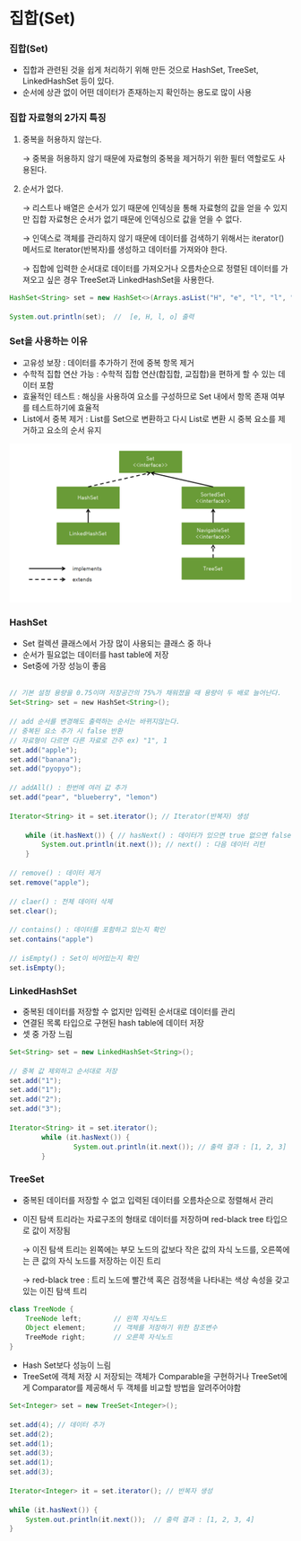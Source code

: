 # 집합(Set)

### 집합(Set)

- 집합과 관련된 것을 쉽게 처리하기 위해 만든 것으로 HashSet, TreeSet, LinkedHashSet 등이 있다.
- 순서에 상관 없이 어떤 데이터가 존재하는지 확인하는 용도로 많이 사용

### 집합 자료형의 2가지 특징

1. 중복을 허용하지 않는다.
    
    → 중복을 허용하지 않기 때문에 자료형의 중복을 제거하기 위한 필터 역할로도 사용된다. 
    
2. 순서가 없다.
    
    → 리스트나 배열은 순서가 있기 때문에 인덱싱을 통해 자료형의 값을 얻을 수 있지만 집합 자료형은 순서가 없기 때문에 인덱싱으로 값을 얻을 수 없다.
    
    → 인덱스로 객체를 관리하지 않기 때문에 데이터를 검색하기 위해서는 iterator() 메서드로 Iterator(반복자)를 생성하고 데이터를 가져와야 한다.
    
    → 집합에 입력한 순서대로 데이터를 가져오거나 오름차순으로 정렬된 데이터를 가져오고 싶은 경우 TreeSet과 LinkedHashSet을 사용한다.
    

```java
HashSet<String> set = new HashSet<>(Arrays.asList("H", "e", "l", "l", "o"));

System.out.println(set);  //  [e, H, l, o] 출력
```

### Set을 사용하는 이유

- 고유성 보장 : 데이터를 추가하기 전에 중복 항목 제거
- 수학적 집합 연산 가능 : 수학적 집합 연산(합집합, 교집합)을 편하게 할 수 있는 데이터 포함
- 효율적인 테스트 : 해싱을 사용하여 요소를 구성하므로 Set 내에서 항목 존재 여부를 테스트하기에 효율적
- List에서 중복 제거 : List를 Set으로 변환하고 다시 List로 변환 시 중복 요소를 제거하고 요소의 순서 유지

![img](./img/img.png)

### **HashSet<E>**

- Set 컬렉션 클래스에서 가장 많이 사용되는 클래스 중 하나
- 순서가 필요없는 데이터를 hast table에 저장
- Set중에 가장 성능이 좋음

```java

// 기본 설정 용량을 0.75이며 저장공간의 75%가 채워졌을 때 용량이 두 배로 늘어난다.
Set<String> set = new HashSet<String>(); 

// add 순서를 변경해도 출력하는 순서는 바뀌지않는다.
// 중복된 요소 추가 시 false 반환 
// 자료형이 다르면 다른 자료로 간주 ex) "1", 1
set.add("apple");
set.add("banana");
set.add("pyopyo");

// addAll() : 한번에 여러 값 추가
set.add("pear", "blueberry", "lemon")

Iterator<String> it = set.iterator(); // Iterator(반복자) 생성

	while (it.hasNext()) { // hasNext() : 데이터가 있으면 true 없으면 false
		System.out.println(it.next()); // next() : 다음 데이터 리턴
	}

// remove() : 데이터 제거
set.remove("apple");

// claer() : 전체 데이터 삭제
set.clear();

// contains() : 데이터를 포함하고 있는지 확인
set.contains("apple")

// isEmpty() : Set이 비어있는지 확인
set.isEmpty();

```

### LinkedHashSet

- 중복된 데이터를 저장할 수 없지만 입력된 순서대로 데이터를 관리
- 연결된 목록 타입으로 구현된 hash table에 데이터 저장
- 셋 중 가장 느림

```java
Set<String> set = new LinkedHashSet<String>();

// 중복 값 제외하고 순서대로 저장
set.add("1");
set.add("1");
set.add("2");
set.add("3");

Iterator<String> it = set.iterator();
		while (it.hasNext()) {
				System.out.println(it.next()); // 출력 결과 : [1, 2, 3]
		}
```

### TreeSet

- 중복된 데이터를 저장할 수 없고 입력된 데이터를 오름차순으로 정렬해서 관리
- 이진 탐색 트리라는 자료구조의 형태로 데이터를 저장하며 red-black tree 타입으로 값이 저장됨
    
    → 이진 탐색 트리는 왼쪽에는 부모 노드의 값보다 작은 값의 자식 노드를, 오른쪽에는 큰 값의 자식 노드를 저장하는 이진 트리
    
    → red-black tree : 트리 노드에 빨간색 혹은 검정색을 나타내는 색상 속성을 갖고 있는 이진 탐색 트리
    

```java
class TreeNode {
	TreeNode left;        // 왼쪽 자식노드
	Object element;       // 객체를 저장하기 위한 참조변수
	TreeMode right;       // 오른쪽 자식노드
}
```

- Hash Set보다 성능이 느림
- TreeSet에 객체 저장 시 저장되는 객체가 Comparable을 구현하거나 TreeSet에게 Comparator를 제공해서 두 객체를 비교할 방법을 알려주어야함

```java
Set<Integer> set = new TreeSet<Integer>();

set.add(4); // 데이터 추가
set.add(2);
set.add(1);
set.add(3);
set.add(1);
set.add(3);

Iterator<Integer> it = set.iterator(); // 반복자 생성

while (it.hasNext()) {
	System.out.println(it.next());  // 출력 결과 : [1, 2, 3, 4]
}

```